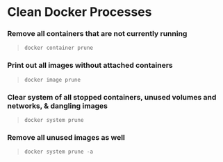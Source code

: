 # Clean Docker Processes

### Remove all containers that are not currently running
>`docker container prune`

### Print out all images without attached containers
>`docker image prune`

### Clear system of all stopped containers, unused volumes and networks, & dangling images
>`docker system prune`

### Remove all unused images as well
>`docker system prune -a`
